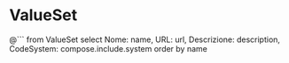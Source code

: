 # ValueSet

@```
from
	ValueSet
select
	Nome: name,
	URL: url,
	Descrizione: description,
	CodeSystem: compose.include.system
order by name  
```
